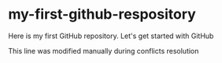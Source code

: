 # my-first-github-respository
Here is my first GitHub repository. Let's get started with GitHub

This line was modified manually during conflicts resolution
